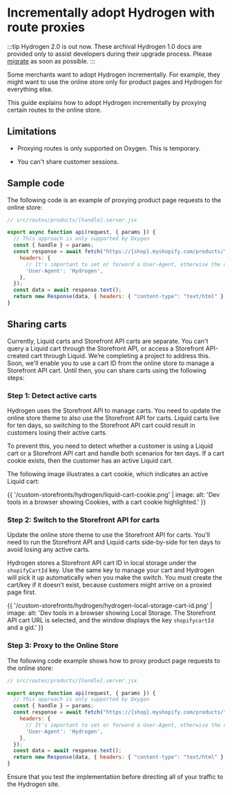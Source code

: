 # Incrementally adopt Hydrogen with route proxies


:::tip
Hydrogen 2.0 is out now. These archival Hydrogen 1.0 docs are provided only to assist developers during their upgrade process. Please [migrate](/migrate) as soon as possible.
:::



Some merchants want to adopt Hydrogen incrementally. For example, they might want to use the online store only for product pages and Hydrogen for everything else.

This guide explains how to adopt Hydrogen incrementally by proxying certain routes to the online store.

## Limitations

- Proxying routes is only supported on Oxygen. This is temporary.

- You can't share customer sessions.

## Sample code

The following code is an example of proxying product page requests to the online store:

```jsx
// src/routes/products/[handle].server.jsx

export async function api(request, { params }) {
  // This approach is only supported by Oxygen
  const { handle } = params;
  const response = await fetch("https://{shop}.myshopify.com/products/" + handle, {
    headers: {
      // It's important to set or forward a User-Agent, otherwise the online store might block the request
      'User-Agent': 'Hydrogen',
    },
  });
  const data = await response.text();
  return new Response(data, { headers: { "content-type": "text/html" } });
}
```



## Sharing carts

Currently, Liquid carts and Storefront API carts are separate. You can't query a Liquid cart through the Storefront API, or access a Storefront API-created cart through Liquid. We’re completing a project to address this. Soon, we'll enable you to use a cart ID from the online store to manage a Storefront API cart. Until then, you can share carts using the following steps:

### Step 1: Detect active carts

Hydrogen uses the Storefront API to manage carts. You need to update the online store theme to also use the Storefront API for carts. Liquid carts live for ten days, so switching to the Storefront API cart could result in customers losing their active carts.

To prevent this, you need to detect whether a customer is using a Liquid cart or a Storefront API cart and handle both scenarios for ten days. If a cart cookie exists, then the customer has an active Liquid cart.

The following image illustrates a cart cookie, which indicates an active Liquid cart:

{{ '/custom-storefronts/hydrogen/liquid-cart-cookie.png' | image: alt: 'Dev tools in a browser showing Cookies, with a cart cookie highlighted.' }}

### Step 2: Switch to the Storefront API for carts

Update the online store theme to use the Storefront API for carts. You'll need to run the Storefront API and Liquid carts side-by-side for ten days to avoid losing any active carts.

Hydrogen stores a Storefront API cart ID in local storage under the `shopifyCartId` key. Use the same key to manage your cart and Hydrogen will pick it up automatically when you make the switch. You must create the cart/key if it doesn’t exist, because customers might arrive on a proxied page first.

{{ '/custom-storefronts/hydrogen/hydrogen-local-storage-cart-id.png' | image: alt: 'Dev tools in a browser showing Local Storage. The Storefront API cart URL is selected, and the window displays the key `shopifycartId` and a gid.' }}

### Step 3: Proxy to the Online Store

The following code example shows how to proxy product page requests to the online store:

```jsx
// src/routes/products/[handle].server.jsx

export async function api(request, { params }) {
  // This approach is only supported by Oxygen
  const { handle } = params;
  const response = await fetch("https://{shop}.myshopify.com/products/" + handle, {
    headers: {
      // It's important to set or forward a User-Agent, otherwise the online store might block the request
      'User-Agent': 'Hydrogen',
    },
  });
  const data = await response.text();
  return new Response(data, { headers: { "content-type": "text/html" } });
}
```



Ensure that you test the implementation before directing all of your traffic to the Hydrogen site.
